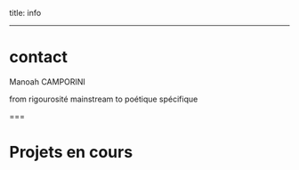 title: info 

---

# contact
Manoah CAMPORINI

from rigourosité mainstream to poétique spécifique

===

# Projets en cours


